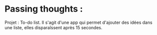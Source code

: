 # Passing thoughts :

Projet : To-do list. Il s'agit d'une app qui permet d'ajouter des idées dans une liste, elles disparaîssent après 15 secondes.
